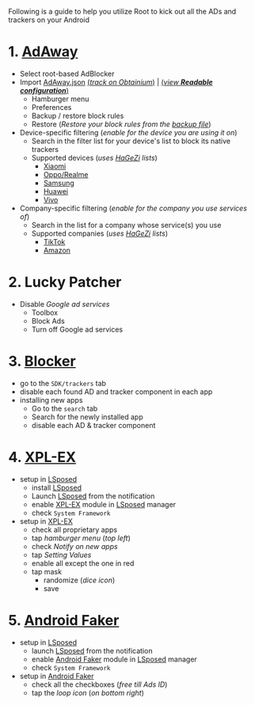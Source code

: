 Following is a guide to help you utilize Root to kick out all the ADs and trackers on your Android

# 1. [AdAway](https://f-droid.org/packages/org.adaway)
- Select root-based AdBlocker
- Import [AdAway.json](https://github.com/DestroyerBDT/tracKick/releases/latest/download/AdAway.json) [(*track on Obtainium*)](https://apps.obtainium.imranr.dev/redirect?r=obtainium://app/%7B%22id%22%3A%22748145273%22%2C%22url%22%3A%22https%3A%2F%2Fgithub.com%2FDestroyerBDT%2FtracKick%22%2C%22author%22%3A%22DestroyerBDT%22%2C%22name%22%3A%22tracKick%22%2C%22preferredApkIndex%22%3A0%2C%22additionalSettings%22%3A%22%7B%5C%22includePrereleases%5C%22%3Afalse%2C%5C%22fallbackToOlderReleases%5C%22%3Atrue%2C%5C%22filterReleaseTitlesByRegEx%5C%22%3A%5C%22%5C%22%2C%5C%22filterReleaseNotesByRegEx%5C%22%3A%5C%22%5C%22%2C%5C%22verifyLatestTag%5C%22%3Afalse%2C%5C%22dontSortReleasesList%5C%22%3Afalse%2C%5C%22useLatestAssetDateAsReleaseDate%5C%22%3Afalse%2C%5C%22releaseTitleAsVersion%5C%22%3Afalse%2C%5C%22trackOnly%5C%22%3Atrue%2C%5C%22versionExtractionRegEx%5C%22%3A%5C%22%5C%22%2C%5C%22matchGroupToUse%5C%22%3A%5C%22%5C%22%2C%5C%22versionDetection%5C%22%3Atrue%2C%5C%22releaseDateAsVersion%5C%22%3Afalse%2C%5C%22useVersionCodeAsOSVersion%5C%22%3Afalse%2C%5C%22apkFilterRegEx%5C%22%3A%5C%22%5C%22%2C%5C%22invertAPKFilter%5C%22%3Afalse%2C%5C%22autoApkFilterByArch%5C%22%3Afalse%2C%5C%22appName%5C%22%3A%5C%22tracKick%5C%22%2C%5C%22shizukuPretendToBeGooglePlay%5C%22%3Afalse%2C%5C%22allowInsecure%5C%22%3Afalse%2C%5C%22exemptFromBackgroundUpdates%5C%22%3Afalse%2C%5C%22skipUpdateNotifications%5C%22%3Afalse%2C%5C%22about%5C%22%3A%5C%22%5C%22%2C%5C%22refreshBeforeDownload%5C%22%3Afalse%7D%22%2C%22overrideSource%22%3A%22GitHub%22%7D) | [(*view **Readable configuration***)](https://github.com/DestroyerBDT/tracKick/blob/main/AdAway/Readable%20configuration.md)
  - Hamburger menu
  - Preferences
  - Backup / restore block rules
  - Restore (*Restore your block rules from the [backup file](https://github.com/DestroyerBDT/tracKick/releases/latest/download/AdAway.json)*)
- Device-specific filtering (*enable for the device you are using it on*)
  - Search in the filter list for your device's list to block its native trackers
  - Supported devices (*uses [HaGeZi](https://github.com/hagezi/dns-blocklists) lists*)
     - [Xiaomi](https://raw.githubusercontent.com/hagezi/dns-blocklists/main/hosts/native.xiaomi.txt)
     - [Oppo/Realme](https://raw.githubusercontent.com/hagezi/dns-blocklists/main/hosts/native.oppo-realme.txt)
     - [Samsung](https://raw.githubusercontent.com/hagezi/dns-blocklists/main/hosts/native.samsung.txt)
     - [Huawei](https://raw.githubusercontent.com/hagezi/dns-blocklists/main/domains/native.huawei.txt)
     - [Vivo](https://raw.githubusercontent.com/hagezi/dns-blocklists/main/hosts/native.vivo.txt)
- Company-specific filtering (*enable for the company you use services of*)
  - Search in the list for a company whose service(s) you use
  - Supported companies (*uses [HaGeZi](https://github.com/hagezi/dns-blocklists) lists*)
     - [TikTok](https://raw.githubusercontent.com/hagezi/dns-blocklists/main/domains/native.tiktok.extended.txt)
     - [Amazon](https://raw.githubusercontent.com/hagezi/dns-blocklists/main/domains/native.amazon.txt)
# 2. Lucky Patcher
- Disable *Google ad services*
   - Toolbox
   - Block Ads
   - Turn off Google ad services
# 3. [Blocker](<https://f-droid.org/packages/com.merxury.blocker>)
- go to the `SDK/trackers` tab
- disable each found AD and tracker component in each app
- installing new apps
  - Go to the `search` tab
  - Search for the newly installed app
  - disable each AD & tracker component
# 4. [XPL-EX](https://github.com/0bbedCode/XPL-EX)
- setup in [LSposed](https://github.com/JingMatrix/LSPosed)
  - install [LSposed](https://github.com/JingMatrix/LSPosed)
  - Launch [LSposed](https://github.com/JingMatrix/LSPosed) from the notification
  - enable [XPL-EX](https://github.com/JingMatrix/LSPosed) module in [LSposed](https://github.com/JingMatrix/LSPosed) manager
  - check `System Framework`
- setup in [XPL-EX](https://github.com/0bbedCode/XPL-EX)
  - check all proprietary apps
  - tap *hamburger menu* (*top left*)
  - check *Notify on new apps*
  - tap *Setting Values*
  - enable all except the one in red
  - tap mask
    - randomize (*dice icon*)
    - save
# 5. [Android Faker](https://github.com/Android1500/AndroidFaker)
- setup in [LSposed](https://github.com/JingMatrix/LSPosed)
  - launch [LSposed](https://github.com/JingMatrix/LSPosed) from the notification
  - enable [Android Faker](https://github.com/Android1500/AndroidFaker) module in [LSposed](https://github.com/JingMatrix/LSPosed) manager
  - check `System Framework`
- setup in [Android Faker](https://github.com/Android1500/AndroidFaker)
  - check all the checkboxes (*free till Ads ID*)
  - tap the *loop icon* (*on bottom right*)

